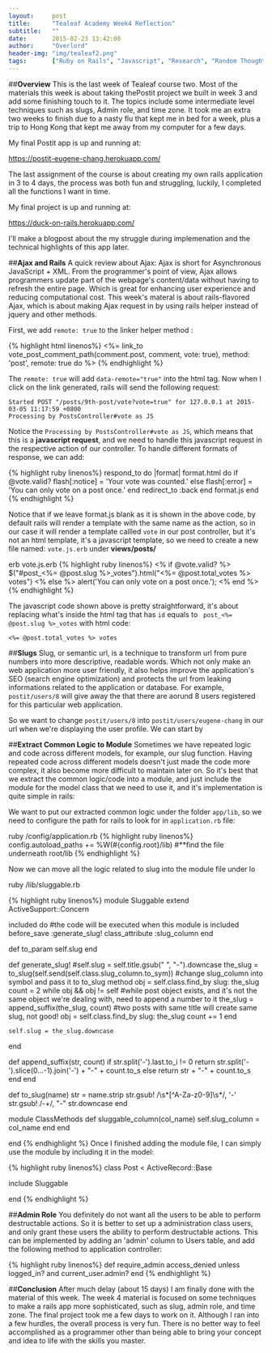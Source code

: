```yaml
---
layout:     post
title:      "Tealeaf Academy Week4 Reflection"
subtitle:   ""
date:       2015-02-23 13:42:00
author:     "Overlord"
header-img: "img/tealeaf2.png"
tags:       ["Ruby on Rails", "Javascript", "Research", "Random Thoughts"]
---
```


##**Overview**
This is the last week of Tealeaf course two. Most of the materials this week is about taking thePostit project we built in week 3 and add some finishing touch to it. The topics include some intermediate level techniques such as slugs, Admin role, and time zone. It took me an extra two weeks to finish due to a nasty flu that kept me in bed for a week, plus a trip to Hong Kong that kept me away from my computer for a few days.

My final Postit app is up and running at: 

https://postit-eugene-chang.herokuapp.com/

The last assignment of the course is about creating my own rails application in 3 to 4 days, the process was both fun and struggling, luckily, I completed all the functions I want in time. 

My final project is up and running at:

<a href="https://duck-on-rails.herokuapp.com">https://duck-on-rails.herokuapp.com/ </a>

I'll make a blogpost about the my struggle during implemenation and the technical highlights of this app later.

##**Ajax and Rails**
A quick review about Ajax: Ajax is short for Asynchronous JavaScript + XML. From the programmer's point of view, Ajax allows programmers update part of the webpage's content/data without having to refresh the entire page. Which is great for enhancing user experience and reducing computational cost.
This week's materal is about rails-flavored Ajax, which is about making Ajax request in by using rails helper instead of jquery and other methods.

First, we add ```remote: true``` to the linker helper method :

{% highlight html linenos%}
<%= link_to vote_post_comment_path(comment.post, comment, vote: true), method: 'post', remote: true do %>
{% endhighlight %}

The ```remote: true``` will add ```data-remote="true"``` into the html tag. Now when I click on the link generated, rails will send the following request:

```shell
Started POST "/posts/9th-post/vote?vote=true" for 127.0.0.1 at 2015-03-05 11:17:59 +0800
Processing by PostsController#vote as JS
```
Notice the ```Processing by PostsController#vote as JS```, which means that this is a **javascript request**, and we need to handle this javascript request in the respective action of our controller. To handle different formats of response, we can add:

{% highlight ruby linenos%}
respond_to do |format|
  format.html do
    if @vote.valid?
      flash[:notice] = 'Your vote was counted.'
    else
      flash[:error] = 'You can only vote on a post once.'
    end
    redirect_to :back
  end
  format.js
end
{% endhighlight %}

Notice that if we leave format.js blank as it is shown in the above code, by default rails will render a template with the same name as the action, so in our case it will render a template callled ```vote``` in our post controller, but it's not an html template, it's a javascript template, so we need to create a new file named: ```vote.js.erb``` under **views/posts/**

erb vote.js.erb
{% highlight ruby linenos%}
<% if @vote.valid? %>
  $("#post_<%= @post.slug %>_votes").html("<%= @post.total_votes %> votes")
<% else %>
  alert('You can only vote on a post once.');
<% end %>
{% endhighlight %}

The javascript code shown above is pretty straightforward, it's about replacing what's inside the html tag that has ```id``` equals to ``` post_<%= @post.slug %>_votes``` with html code:
```erb
<%= @post.total_votes %> votes
```

##**Slugs**
Slug, or semantic url, is a technique to transform url from pure numbers into more descriptive, readable words. Which not only make an web application more user friendly, it also helps improve the application's SEO (search engine optimization) and protects the url from leaking informations related to the application or database. For example, ```postit/users/8``` will give away the that there are aorund 8 users registered for this particular web application.

So we want to change ```postit/users/8``` into  ```postit/users/eugene-chang``` in our url when we're displaying the user profile. We can start by

##**Extract Common Logic to Module**
Sometimes we have repeated logic and code across different models, for example, our slug function. Having repeated code across different models doesn't just made the code more complex, it also become more difficult to maintain later on. So it's best that we extract the common logic/code into a module, and just include the module for the model class that we need to use it, and it's implementation is quite simple in rails:

We want to put our extracted common logic under the folder ```app/lib```, so we need to configure the path for rails to look for in ```application.rb``` file:

ruby /config/application.rb
{% highlight ruby linenos%}
config.autoload_paths += %W(#{config.root}/lib) #**find the file underneath root/lib
{% endhighlight %}

Now we can move all the logic related to slug into the module file under lo

ruby /lib/sluggable.rb

{% highlight ruby linenos%}
module Sluggable
  extend ActiveSupport::Concern

  included do #the code will be executed when this module is included
    before_save :generate_slug!
    class_attribute :slug_column
  end

  def to_param
    self.slug
  end

  def generate_slug!
    #self.slug = self.title.gsub(" ", "-").downcase
    the_slug = to_slug(self.send(self.class.slug_column.to_sym)) #change slug_column into symbol and pass it to to_slug method
    obj = self.class.find_by slug: the_slug
    count = 2
    while obj && obj != self #while post object exists, and it's not the same object we're dealing with, need to append a number to it
      the_slug = append_suffix(the_slug, count) #two posts with same title will create same slug, not good!
      obj = self.class.find_by slug: the_slug
      count += 1
    end

    self.slug = the_slug.downcase

  end

  def append_suffix(str, count)
    if str.split('-').last.to_i != 0
      return str.split('-').slice(0...-1).join('-') + "-" + count.to_s
    else
      return str + "-" + count.to_s
    end
  end

  def to_slug(name)
    str = name.strip
    str.gsub! /\s*[^A-Za-z0-9]\s*/, '-'
    str.gsub! /-+/, "-"
    str.downcase
  end

  module ClassMethods
    def sluggable_column(col_name)
      self.slug_column = col_name
    end
  end

end
{% endhighlight %}
Once I finished adding the module file, I can simply use the module by including it in the model:  

{% highlight ruby linenos%}
class Post < ActiveRecord::Base

  include Sluggable
  
end
{% endhighlight %}

##**Admin Role**
You definitely do not want all the users to be able to perform destructable actions. So it is better to set up a administration class users, and only grant these users the ability to perform destructable actions. This can be implemented by adding an 'admin' column to Users table, and add the following method to application controller:

{% highlight ruby linenos%}
 def require_admin
   access_denied unless logged_in? and current_user.admin?
 end
{% endhighlight %}

##**Conclusion**
After much delay (about 15 days) I am finally done with the material of this week. The week 4 material is focused on some techniques to make a rails app more sophisticated, such as slug, admin role, and time zone. The final project took me a few days to work on it. Although I ran into a few hurdles, the overall process is very fun. There is no better way to feel accomplished as a programmer other than being able to bring your concept and idea to life with the skills you master.